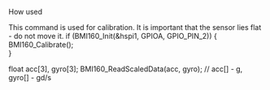 How used

This command is used for calibration. 
It is important that the sensor lies flat - do not move it.
if (BMI160_Init(&hspi1, GPIOA, GPIO_PIN_2)) {
    BMI160_Calibrate();  
}


float acc[3], gyro[3];
BMI160_ReadScaledData(acc, gyro);
// acc[] - g, gyro[] - gd/s
